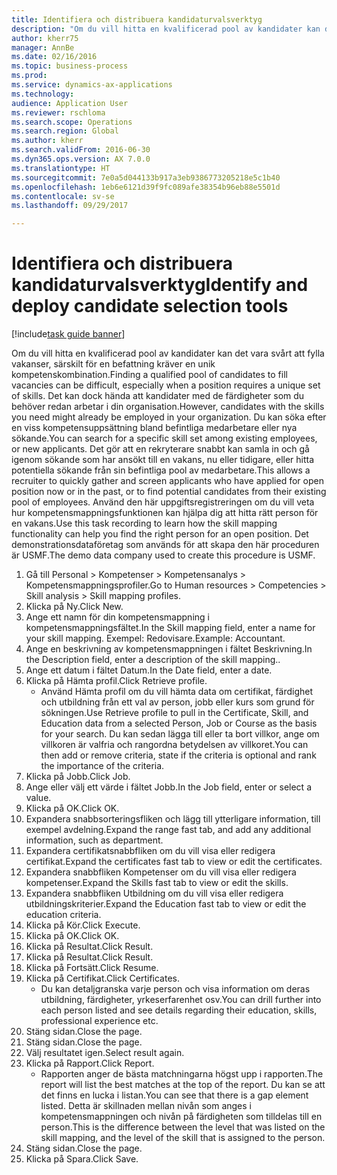 ```yaml
--- 
title: Identifiera och distribuera kandidaturvalsverktyg
description: "Om du vill hitta en kvalificerad pool av kandidater kan det vara svårt att fylla vakanser, särskilt för en befattning kräver en unik kompetenskombination."
author: kherr75
manager: AnnBe
ms.date: 02/16/2016
ms.topic: business-process
ms.prod: 
ms.service: dynamics-ax-applications
ms.technology: 
audience: Application User
ms.reviewer: rschloma
ms.search.scope: Operations
ms.search.region: Global
ms.author: kherr
ms.search.validFrom: 2016-06-30
ms.dyn365.ops.version: AX 7.0.0
ms.translationtype: HT
ms.sourcegitcommit: 7e0a5d044133b917a3eb9386773205218e5c1b40
ms.openlocfilehash: 1eb6e6121d39f9fc089afe38354b96eb88e5501d
ms.contentlocale: sv-se
ms.lasthandoff: 09/29/2017

---
```

# <a name="identify-and-deploy-candidate-selection-tools"></a><span data-ttu-id="499d1-103">Identifiera och distribuera kandidaturvalsverktyg</span><span class="sxs-lookup"><span data-stu-id="499d1-103">Identify and deploy candidate selection tools</span></span>

[!include[task guide banner](../../includes/task-guide-banner.md)]

<span data-ttu-id="499d1-104">Om du vill hitta en kvalificerad pool av kandidater kan det vara svårt att fylla vakanser, särskilt för en befattning kräver en unik kompetenskombination.</span><span class="sxs-lookup"><span data-stu-id="499d1-104">Finding a qualified pool of candidates to fill vacancies can be difficult, especially when a position requires a unique set of skills.</span></span>  <span data-ttu-id="499d1-105">Det kan dock hända att kandidater med de färdigheter som du behöver redan arbetar i din organisation.</span><span class="sxs-lookup"><span data-stu-id="499d1-105">However, candidates with the skills you need might already be employed in your organization.</span></span> <span data-ttu-id="499d1-106">Du kan söka efter en viss kompetensuppsättning bland befintliga medarbetare eller nya sökande.</span><span class="sxs-lookup"><span data-stu-id="499d1-106">You can search for a specific skill set among existing employees, or new applicants.</span></span> <span data-ttu-id="499d1-107">Det gör att en rekryterare snabbt kan samla in och gå igenom sökande som har ansökt till en vakans, nu eller tidigare, eller hitta potentiella sökande från sin befintliga pool av medarbetare.</span><span class="sxs-lookup"><span data-stu-id="499d1-107">This allows a recruiter to quickly gather and screen applicants who have applied for open position now or in the past, or to find potential candidates from their existing pool of employees.</span></span> <span data-ttu-id="499d1-108">Använd den här uppgiftsregistreringen om du vill veta hur kompetensmappningsfunktionen kan hjälpa dig att hitta rätt person för en vakans.</span><span class="sxs-lookup"><span data-stu-id="499d1-108">Use this task recording to learn how the skill mapping functionality can help you find the right person for an open position.</span></span> <span data-ttu-id="499d1-109">Det demonstrationsdataföretag som används för att skapa den här proceduren är USMF.</span><span class="sxs-lookup"><span data-stu-id="499d1-109">The demo data company used to create this procedure is USMF.</span></span>

1. <span data-ttu-id="499d1-110">Gå till Personal > Kompetenser > Kompetensanalys > Kompetensmappningsprofiler.</span><span class="sxs-lookup"><span data-stu-id="499d1-110">Go to Human resources > Competencies > Skill analysis > Skill mapping profiles.</span></span>
2. <span data-ttu-id="499d1-111">Klicka på Ny.</span><span class="sxs-lookup"><span data-stu-id="499d1-111">Click New.</span></span>
3. <span data-ttu-id="499d1-112">Ange ett namn för din kompetensmappning i kompetensmappningsfältet.</span><span class="sxs-lookup"><span data-stu-id="499d1-112">In the Skill mapping field, enter a name for your skill mapping.</span></span>  <span data-ttu-id="499d1-113">Exempel: Redovisare.</span><span class="sxs-lookup"><span data-stu-id="499d1-113">Example: Accountant.</span></span>
4. <span data-ttu-id="499d1-114">Ange en beskrivning av kompetensmappningen i fältet Beskrivning.</span><span class="sxs-lookup"><span data-stu-id="499d1-114">In the Description field, enter a description of the skill mapping..</span></span>
5. <span data-ttu-id="499d1-115">Ange ett datum i fältet Datum.</span><span class="sxs-lookup"><span data-stu-id="499d1-115">In the Date field, enter a date.</span></span>
6. <span data-ttu-id="499d1-116">Klicka på Hämta profil.</span><span class="sxs-lookup"><span data-stu-id="499d1-116">Click Retrieve profile.</span></span>
    * <span data-ttu-id="499d1-117">Använd Hämta profil om du vill hämta data om certifikat, färdighet och utbildning från ett val av person, jobb eller kurs som grund för sökningen.</span><span class="sxs-lookup"><span data-stu-id="499d1-117">Use Retrieve profile to pull in the Certificate, Skill, and Education data from a selected Person, Job or Course as the basis for your search.</span></span>   <span data-ttu-id="499d1-118">Du kan sedan lägga till eller ta bort villkor, ange om villkoren är valfria och rangordna betydelsen av villkoret.</span><span class="sxs-lookup"><span data-stu-id="499d1-118">You can then add or remove criteria, state if the criteria is optional and rank the importance of the criteria.</span></span>  
7. <span data-ttu-id="499d1-119">Klicka på Jobb.</span><span class="sxs-lookup"><span data-stu-id="499d1-119">Click Job.</span></span>
8. <span data-ttu-id="499d1-120">Ange eller välj ett värde i fältet Jobb.</span><span class="sxs-lookup"><span data-stu-id="499d1-120">In the Job field, enter or select a value.</span></span>
9. <span data-ttu-id="499d1-121">Klicka på OK.</span><span class="sxs-lookup"><span data-stu-id="499d1-121">Click OK.</span></span>
10. <span data-ttu-id="499d1-122">Expandera snabbsorteringsfliken och lägg till ytterligare information, till exempel avdelning.</span><span class="sxs-lookup"><span data-stu-id="499d1-122">Expand the range fast tab, and add any additional information, such as department.</span></span>
11. <span data-ttu-id="499d1-123">Expandera certifikatsnabbfliken om du vill visa eller redigera certifikat.</span><span class="sxs-lookup"><span data-stu-id="499d1-123">Expand the certificates fast tab to view or edit the certificates.</span></span>
12. <span data-ttu-id="499d1-124">Expandera snabbfliken Kompetenser om du vill visa eller redigera kompetenser.</span><span class="sxs-lookup"><span data-stu-id="499d1-124">Expand the Skills fast tab to view or edit the skills.</span></span>
13. <span data-ttu-id="499d1-125">Expandera snabbfliken Utbildning om du vill visa eller redigera utbildningskriterier.</span><span class="sxs-lookup"><span data-stu-id="499d1-125">Expand the Education fast tab to view or edit the education criteria.</span></span>
14. <span data-ttu-id="499d1-126">Klicka på Kör.</span><span class="sxs-lookup"><span data-stu-id="499d1-126">Click Execute.</span></span>
15. <span data-ttu-id="499d1-127">Klicka på OK.</span><span class="sxs-lookup"><span data-stu-id="499d1-127">Click OK.</span></span>
16. <span data-ttu-id="499d1-128">Klicka på Resultat.</span><span class="sxs-lookup"><span data-stu-id="499d1-128">Click Result.</span></span>
17. <span data-ttu-id="499d1-129">Klicka på Resultat.</span><span class="sxs-lookup"><span data-stu-id="499d1-129">Click Result.</span></span>
18. <span data-ttu-id="499d1-130">Klicka på Fortsätt.</span><span class="sxs-lookup"><span data-stu-id="499d1-130">Click Resume.</span></span>
19. <span data-ttu-id="499d1-131">Klicka på Certifikat.</span><span class="sxs-lookup"><span data-stu-id="499d1-131">Click Certificates.</span></span>
    * <span data-ttu-id="499d1-132">Du kan detaljgranska varje person och visa information om deras utbildning, färdigheter, yrkeserfarenhet osv.</span><span class="sxs-lookup"><span data-stu-id="499d1-132">You can drill further into each person listed and see details regarding their education, skills, professional experience etc.</span></span>  
20. <span data-ttu-id="499d1-133">Stäng sidan.</span><span class="sxs-lookup"><span data-stu-id="499d1-133">Close the page.</span></span>
21. <span data-ttu-id="499d1-134">Stäng sidan.</span><span class="sxs-lookup"><span data-stu-id="499d1-134">Close the page.</span></span>
22. <span data-ttu-id="499d1-135">Välj resultatet igen.</span><span class="sxs-lookup"><span data-stu-id="499d1-135">Select result again.</span></span>
23. <span data-ttu-id="499d1-136">Klicka på Rapport.</span><span class="sxs-lookup"><span data-stu-id="499d1-136">Click Report.</span></span>
    * <span data-ttu-id="499d1-137">Rapporten anger de bästa matchningarna högst upp i rapporten.</span><span class="sxs-lookup"><span data-stu-id="499d1-137">The report will list the best matches at the top of the report.</span></span>  <span data-ttu-id="499d1-138">Du kan se att det finns en lucka i listan.</span><span class="sxs-lookup"><span data-stu-id="499d1-138">You can see that there is a gap element listed.</span></span>  <span data-ttu-id="499d1-139">Detta är skillnaden mellan nivån som anges i kompetensmappningen och nivån på färdigheten som tilldelas till en person.</span><span class="sxs-lookup"><span data-stu-id="499d1-139">This is the difference between the level that was listed on the skill mapping, and the level of the skill that is assigned to the person.</span></span>  
24. <span data-ttu-id="499d1-140">Stäng sidan.</span><span class="sxs-lookup"><span data-stu-id="499d1-140">Close the page.</span></span>
25. <span data-ttu-id="499d1-141">Klicka på Spara.</span><span class="sxs-lookup"><span data-stu-id="499d1-141">Click Save.</span></span>


